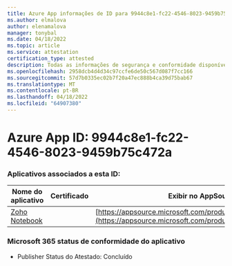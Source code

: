```yaml
---
title: Azure App informações de ID para 9944c8e1-fc22-4546-8023-9459b75c472a
ms.author: elmalova
author: elenamalova
manager: tonybal
ms.date: 04/18/2022
ms.topic: article
ms.service: attestation
certification_type: attested
description: Todas as informações de segurança e conformidade disponíveis para 9944c8e1-fc22-4546-8023-9459b75c472a.
ms.openlocfilehash: 2958dcb4d4d34c97ccfe6de50c567d087f7cc166
ms.sourcegitcommit: 57d7b0335ec02b7f20a47ec888b4ca39d75bab67
ms.translationtype: MT
ms.contentlocale: pt-BR
ms.lasthandoff: 04/18/2022
ms.locfileid: "64907380"
---
```

# <a name="azure-app-id-9944c8e1-fc22-4546-8023-9459b75c472a"></a>Azure App ID: 9944c8e1-fc22-4546-8023-9459b75c472a


### <a name="apps-associated-with-this-id"></a>Aplicativos associados a esta ID:
| **Nome do aplicativo** | **Certificado** | **Exibir no AppSource** |
|--------------|---------------|-----------------------|
| [Zoho Notebook](../forward/WA200001616.md) |  | [https://appsource.microsoft.com/product/office/WA200001616](https://appsource.microsoft.com/product/office/WA200001616) |

### <a name="microsoft-365-app-compliance-status"></a>Microsoft 365 status de conformidade do aplicativo
- Publisher Status do Atestado: Concluído
